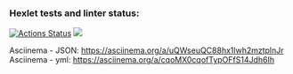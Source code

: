 ### Hexlet tests and linter status:
[![Actions Status](https://github.com/Nikitang/frontend-project-46/actions/workflows/hexlet-check.yml/badge.svg)](https://github.com/Nikitang/frontend-project-46/actions)
<a href="https://codeclimate.com/github/Nikitang/frontend-project-46/maintainability"><img src="https://api.codeclimate.com/v1/badges/12333b07215e6a0435a1/maintainability" /></a>

Asciinema - JSON: https://asciinema.org/a/uQWseuQC88hx1lwh2mztplnJr
Asciinema - yml: https://asciinema.org/a/cqoMX0cqofTypOFfS14Jdh6Ih
